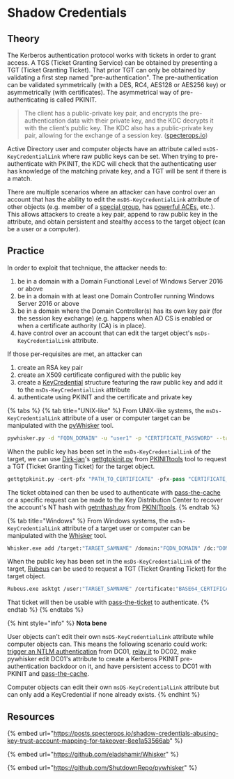 # Shadow Credentials

## Theory

The Kerberos authentication protocol works with tickets in order to grant access. A TGS \(Ticket Granting Service\) can be obtained by presenting a TGT \(Ticket Granting Ticket\). That prior TGT can only be obtained by validating a first step named "pre-authentication". The pre-authentication can be validated symmetrically \(with a DES, RC4, AES128 or AES256 key\) or asymmetrically \(with certificates\). The asymmetrical way of pre-authenticating is called PKINIT. 

> The client has a public-private key pair, and encrypts the pre-authentication data with their private key, and the KDC decrypts it with the client’s public key. The KDC also has a public-private key pair, allowing for the exchange of a session key. \([specterops.io](https://posts.specterops.io/shadow-credentials-abusing-key-trust-account-mapping-for-takeover-8ee1a53566ab)\)

Active Directory user and computer objects have an attribute called `msDS-KeyCredentialLink` where raw public keys can be set. When trying to pre-authenticate with PKINIT, the KDC will check that the authenticating user has knowledge of the matching private key, and a TGT will be sent if there is a match.

There are multiple scenarios where an attacker can have control over an account that has the ability to edit the `msDS-KeyCredentialLink` attribute of other objects \(e.g. member of a [special group](../privileged-groups.md), has [powerful ACEs](../access-control-entries/), etc.\). This allows attackers to create a key pair, append to raw public key in the attribute, and obtain persistent and stealthy access to the target object \(can be a user or a computer\).

## Practice

In order to exploit that technique, the attacker needs to:

1. be in a domain with a Domain Functional Level of Windows Server 2016 or above
2. be in a domain with at least one Domain Controller running Windows Server 2016 or above
3. be in a domain where the Domain Controller\(s\) has its own key pair \(for the session key exchange\) \(e.g. happens when AD CS is enabled or when a certificate authority \(CA\) is in place\).
4. have control over an account that can edit the target object's `msDs-KeyCredentialLink` attribute.

If those per-requisites are met, an attacker can

1. create an RSA key pair
2. create an X509 certificate configured with the public key
3. create a [KeyCredential](https://docs.microsoft.com/en-us/openspecs/windows_protocols/ms-adts/de61eb56-b75f-4743-b8af-e9be154b47af) structure featuring the raw public key and add it to the `msDs-KeyCredentialLink` attribute
4. authenticate using PKINIT and the certificate and private key

{% tabs %}
{% tab title="UNIX-like" %}
From UNIX-like systems, the `msDs-KeyCredentialLink` attribute of a user or computer target can be manipulated with the [pyWhisker](https://github.com/ShutdownRepo/pywhisker) tool.

```bash
pywhisker.py -d "FQDN_DOMAIN" -u "user1" -p "CERTIFICATE_PASSWORD" --target "TARGET_SAMNAME" --action "list"
```

When the public key has been set in the `msDs-KeyCredentialLink` of the target, we can use [Dirk-jan](https://twitter.com/_dirkjan)'s [gettgtpkinit.py](https://github.com/dirkjanm/PKINITtools/blob/master/gettgtpkinit.py) from [PKINITtools](https://github.com/dirkjanm/PKINITtools/) tool to request a TGT \(Ticket Granting Ticket\) for the target object.

```python
gettgtpkinit.py -cert-pfx "PATH_TO_CERTIFICATE" -pfx-pass "CERTIFICATE_PASSWORD" "FQDN_DOMAIN/TARGET_SAMNAME" "TGT_CCACHE_FILE"
```

The ticket obtained can then be used to authenticate with [pass-the-cache](pass-the-cache.md) or a specific request can be made to the Key Distribution Center to recover the account's NT hash with [getnthash.py](https://github.com/dirkjanm/PKINITtools/blob/master/getnthash.py) from [PKINITtools](https://github.com/dirkjanm/PKINITtools/).
{% endtab %}

{% tab title="Windows" %}
From Windows systems, the `msDs-KeyCredentialLink` attribute of a target user or computer can be manipulated with the [Whisker](https://github.com/eladshamir/Whisker) tool.

```bash
Whisker.exe add /target:"TARGET_SAMNAME" /domain:"FQDN_DOMAIN" /dc:"DOMAIN_CONTROLLER" /path:"cert.pfx" /password:"pfx-password"
```

When the public key has been set in the `msDs-KeyCredentialLink` of the target, [Rubeus](https://github.com/GhostPack/Rubeus) can be used to request a TGT \(Ticket Granting Ticket\) for the target object.

```bash
Rubeus.exe asktgt /user:"TARGET_SAMNAME" /certificate:"BASE64_CERTIFICATE" /password:"CERTIFICATE_PASSWORD" /domain:"FQDN_DOMAIN" /dc:"DOMAIN_CONTROLLER" /show
```

That ticket will then be usable with [pass-the-ticket](pass-the-ticket.md) to authenticate.
{% endtab %}
{% endtabs %}

{% hint style="info" %}
**Nota bene**

User objects can't edit their own `msDS-KeyCredentialLink` attribute while computer objects can. This means the following scenario could work: [trigger an NTLM authentication](../mitm-and-coerced-authentications/) from DC01, [relay it](../lm-and-ntlm/relay.md) to DC02, make pywhisker edit DC01's attribute to create a Kerberos PKINIT pre-authentication backdoor on it, and have persistent access to DC01 with PKINIT and [pass-the-cache](pass-the-cache.md).

Computer objects can edit their own `msDS-KeyCredentialLink` attribute but can only add a KeyCredential if none already exists.
{% endhint %}

## Resources

{% embed url="https://posts.specterops.io/shadow-credentials-abusing-key-trust-account-mapping-for-takeover-8ee1a53566ab" %}

{% embed url="https://github.com/eladshamir/Whisker" %}

{% embed url="https://github.com/ShutdownRepo/pywhisker" %}

